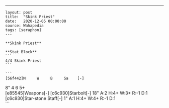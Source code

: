---
    layout: post
    title:  "Skink Priest"
    date:   2020-12-05 00:00:00
    source: Wahapedia
    tags: [seraphon]
    ---
    
    **Skink Priest**
    
    **Stat Block**
    ```
    4/4 Skink Priest
    ```
    
    ```
    [56f442]M     W     B     Sa    [-]
8"    4     6     5+    
[e85545]Weapons[-]
[c6c930]Starbolt[-]
18"    A:2    H:4+   W:3+   R:-1   D:1   
[c6c930]Star-stone Staff[-]
1"     A:1    H:4+   W:4+   R:-1   D:1   
    ```
    
    
    